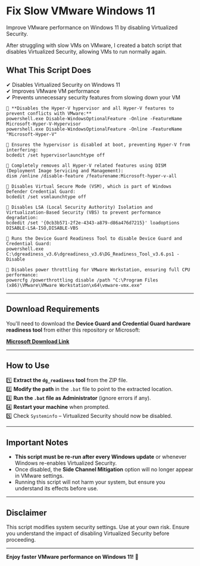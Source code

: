 # Fix Slow VMware Windows 11  

Improve VMware performance on Windows 11 by disabling Virtualized Security.  

After struggling with slow VMs on VMware, I created a batch script that disables Virtualized Security, allowing VMs to run normally again.  

## What This Script Does  
✔ Disables Virtualized Security on Windows 11  
✔ Improves VMware VM performance  
✔ Prevents unnecessary security features from slowing down your VM  

```
📌 **Disables the Hyper-V hypervisor and all Hyper-V features to prevent conflicts with VMware:**
powershell.exe Disable-WindowsOptionalFeature -Online -FeatureName Microsoft-Hyper-V-Hypervisor
powershell.exe Disable-WindowsOptionalFeature -Online -FeatureName "Microsoft-Hyper-V"

📌 Ensures the hypervisor is disabled at boot, preventing Hyper-V from interfering:
bcdedit /set hypervisorlaunchtype off

📌 Completely removes all Hyper-V related features using DISM (Deployment Image Servicing and Management):
dism /online /disable-feature /featurename:Microsoft-hyper-v-all

📌 Disables Virtual Secure Mode (VSM), which is part of Windows Defender Credential Guard:
bcdedit /set vsmlaunchtype off

📌 Disables LSA (Local Security Authority) Isolation and Virtualization-Based Security (VBS) to prevent performance degradation:
bcdedit /set '{0cb3b571-2f2e-4343-a879-d86a476d7215}' loadoptions DISABLE-LSA-ISO,DISABLE-VBS

📌 Runs the Device Guard Readiness Tool to disable Device Guard and Credential Guard:
powershell.exe C:\dgreadiness_v3.6\dgreadiness_v3.6\DG_Readiness_Tool_v3.6.ps1 -Disable

📌 Disables power throttling for VMware Workstation, ensuring full CPU performance:
powercfg /powerthrottling disable /path "C:\Program Files (x86)\VMware\VMware Workstation\x64\vmware-vmx.exe"
```

---

## Download Requirements  

You'll need to download the **Device Guard and Credential Guard hardware readiness tool** from either this repository or Microsoft:  

**[Microsoft Download Link](https://download.microsoft.com/download/B/D/8/BD821B1F-05F2-4A7E-AA03-DF6C4F687B07/dgreadiness_v3.6.zip)**  

---

## How to Use  

1️⃣ **Extract the `dg_readiness` tool** from the ZIP file.  
2️⃣ **Modify the path** in the `.bat` file to point to the extracted location.  
3️⃣ **Run the `.bat` file as Administrator** (ignore errors if any).  
4️⃣ **Restart your machine** when prompted.  
5️⃣ Check `Systeminfo` – Virtualized Security should now be disabled.  

---

## Important Notes  

- **This script must be re-run after every Windows update** or whenever Windows re-enables Virtualized Security.  
- Once disabled, the **Side Channel Mitigation** option will no longer appear in VMware settings.  
- Running this script will not harm your system, but ensure you understand its effects before use.  

---

## Disclaimer  

This script modifies system security settings. Use at your own risk. Ensure you understand the impact of disabling Virtualized Security before proceeding.  

---

**Enjoy faster VMware performance on Windows 11!** 🚀  

